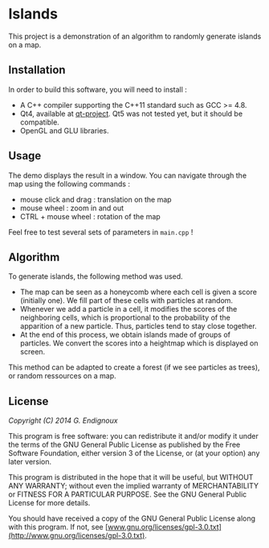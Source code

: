 # Islands

This project is a demonstration of an algorithm to randomly generate islands on a map.


## Installation

In order to build this software, you will need to install :
* A C++ compiler supporting the C++11 standard such as GCC >= 4.8.
* Qt4, available at [qt-project](http://qt-project.org/downloads). Qt5 was not tested yet, but it should be compatible.
* OpenGL and GLU libraries.


## Usage

The demo displays the result in a window. You can navigate through the map using the following commands :
* mouse click and drag : translation on the map
* mouse wheel : zoom in and out
* CTRL + mouse wheel : rotation of the map

Feel free to test several sets of parameters in `main.cpp` !


## Algorithm

To generate islands, the following method was used.
* The map can be seen as a honeycomb where each cell is given a score (initially one). We fill part of these cells with particles at random.
* Whenever we add a particle in a cell, it modifies the scores of the neighboring cells, which is proportional to the probability of the apparition of a new particle. Thus, particles tend to stay close together.
* At the end of this process, we obtain islands made of groups of particles. We convert the scores into a heightmap which is displayed on screen.

This method can be adapted to create a forest (if we see particles as trees), or random ressources on a map.


## License

*Copyright (C) 2014  G. Endignoux*

This program is free software: you can redistribute it and/or modify it under the terms of the GNU General Public License as published by the Free Software Foundation, either version 3 of the License, or (at your option) any later version.

This program is distributed in the hope that it will be useful, but WITHOUT ANY WARRANTY; without even the implied warranty of MERCHANTABILITY or FITNESS FOR A PARTICULAR PURPOSE. See the GNU General Public License for more details.

You should have received a copy of the GNU General Public License along with this program. If not, see [www.gnu.org/licenses/gpl-3.0.txt](http://www.gnu.org/licenses/gpl-3.0.txt).

